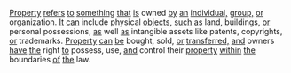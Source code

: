 [Property](./property.md) [refers](./refers.md) [to](./to.md) [something](./something.md) [that](./that.md) [is](./is.md) owned [by](./by.md) [an](./an.md) [individual,](./individual.md) [group,](./group.md) [or](./or.md) organization. [It](./it.md) [can](./can.md) include physical [objects,](./objects.md) [such](./such.md) [as](./as.md) land, buildings, [or](./or.md) personal possessions, [as](./as.md) well [as](./as.md) intangible assets like patents, copyrights, [or](./or.md) trademarks. [Property](./property.md) [can](./can.md) [be](./be.md) bought, sold, [or](./or.md) [transferred,](./transferred.md) [and](./and.md) owners [have](./have.md) [the](./the.md) right [to](./to.md) possess, use, [and](./and.md) control their [property](./property.md) [within](./within.md) [the](./the.md) boundaries [of](./of.md) [the](./the.md) law.